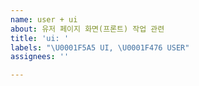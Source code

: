 ```yaml
---
name: user + ui
about: 유저 페이지 화면(프론트) 작업 관련
title: 'ui: '
labels: "\U0001F5A5 UI, \U0001F476 USER"
assignees: ''

---
```




